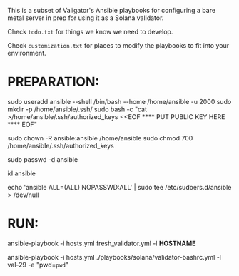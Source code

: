 
This is a subset of Valigator's Ansible playbooks for configuring a bare metal server in prep for using it as a Solana validator.

Check `todo.txt` for things we know we need to develop.

Check `customization.txt` for places to modify the playbooks to fit into your environment.

# PREPARATION:

sudo useradd ansible --shell /bin/bash --home /home/ansible -u 2000 
sudo mkdir -p /home/ansible/.ssh/
sudo bash -c "cat >/home/ansible/.ssh/authorized_keys <<EOF
**** PUT PUBLIC KEY HERE ****
EOF"

sudo chown -R ansible:ansible /home/ansible
sudo chmod 700 /home/ansible/.ssh/authorized_keys

sudo passwd -d ansible

id ansible

echo 'ansible ALL=(ALL) NOPASSWD:ALL' | sudo tee /etc/sudoers.d/ansible > /dev/null


# RUN:
ansible-playbook -i hosts.yml fresh_validator.yml -l **HOSTNAME**


ansible-playbook -i hosts.yml ./playbooks/solana/validator-bashrc.yml -l val-29 -e "pwd=`pwd`"

